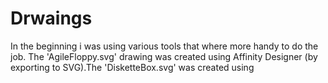 # Drwaings
In the beginning i was using various tools that where more handy to do the job. The 'AgileFloppy.svg' drawing was created using Affinity Designer (by exporting to SVG).The 'DisketteBox.svg' was created using

